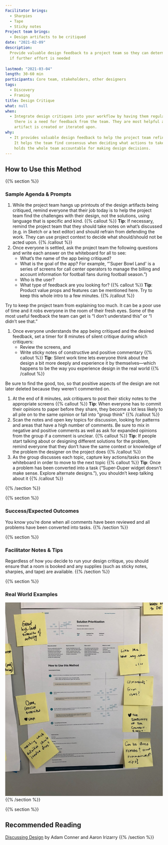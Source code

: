 ```yaml
---
Facilitator brings:
  - Sharpies
  - Tape
  - Sticky notes
Project team brings:
  - Design artifacts to be critiqued
date: "2021-02-09"
description:
  Provide valuable design feedback to a project team so they can determine
  if further effort is needed

lastmod: "2021-03-04"
length: 30-60 min
participants: Core team, stakeholders, other designers
tags:
  - Discovery
  - Framing
title: Design Critique
what: null
when:
  - Integrate design critiques into your workflow by having them regularly or whenever
    there is a need for feedback from the team. They are most helpful after a design
    artifact is created or iterated upon.
why:
  - It provides valuable design feedback to help the project team refine their solution.
    It helps the team find consensus when deciding what actions to take next. And it
    holds the whole team accountable for making design decisions.
---
```


## How to Use this Method

{{% section %}}

### Sample Agenda & Prompts

1. While the project team hangs up printouts of the design artifacts being critiqued, remind everyone that their job today is to help the project team find the challenges with their design, not the solutions, using language that is specific and kind.
   {{% callout %}}
   **Tip**: If necessary, remind the project team that they should take notes on what’s discussed (e.g. in Sketch or a text editor) and should refrain from defending the work. They can use project context to decide what should/should not be acted upon.
   {{% /callout %}}
1. Once everyone is settled, ask the project team the following questions and write each answer on the whiteboard for all to see:
   - What’s the name of the app being critiqued?
   - What is the goal of the app? For example, “'Super Bowl Land' is a series of screens for call center operators to manage the billing and account information for football fans during football season.”)
   - Who is the user?
   - What type of feedback are you looking for?
   {{% callout %}}
   **Tip**: Product value props and features can be mentioned here. Try to keep this whole intro to a few minutes.
   {{% /callout %}}

Try to keep the project team from explaining too much. It can be a poor use of time and it robs everyone in the room of their fresh eyes. Some of the most useful feedback the team can get is “I don’t understand this” or “I didn’t see that.”

1. Once everyone understands the app being critiqued and the desired feedback, set a timer for 8 minutes of silent critique during which critiquers:
   - Review the screens, and
   - Write sticky notes of constructive and positive commentary
   {{% callout %}}
   **Tip**: Silent work time lets everyone think about the design a bit more deeply and experience it by themselves—which happens to be the way you experience design in the real world
   {{% /callout %}}

Be sure to find the good, too, so that positive aspects of the design are not later deleted because they weren’t commented on.

1. At the end of 8 minutes, ask critiquers to post their sticky notes to the appropriate screens
   {{% callout %}}
   **Tip**: When everyone has to commit their opinions to paper before they share, they become a lot less likely to all pile on to the same opinion or fall into "group think"
   {{% /callout %}}
1. Scan the notes and open key topics for discussion, looking for patterns and areas that have a high number of comments. Be sure to mix in negative and positive comments as well as ask for expanded opinions from the group if a comment is unclear.
   {{% callout %}}
   **Tip**: If people start talking about or designing different solutions for the problem, remind everyone that they don’t have the same context or knowledge of the problem the designer on the project does
   {{% /callout %}}
1. As the group discusses each topic, capture key actions/tasks on the whiteboard in order to move to the next topic
   {{% callout %}}
   **Tip**: Once a problem has been converted into a task (“Super-Duper widget doesn't make sense. Explore alternate designs.”), you shouldn’t keep talking about it
   {{% /callout %}}

{{% /section %}}

{{% section %}}

### Success/Expected Outcomes

You know you’re done when all comments have been reviewed and all problems have been converted into tasks.
{{% /section %}}

{{% section %}}

### Facilitator Notes & Tips

Regardless of how you decide to run your design critique, you should ensure that a room is booked and any supplies (such as sticky notes, sharpies, and tape) are available.
{{% /section %}}

{{% section %}}

### Real World Examples

![Design printout with feedback attached using sticky notes](images/example-2.jpg)
{{% /section %}}

{{% section %}}

## Recommended Reading

<a href="http://shop.oreilly.com/product/0636920033561.do" target="_blank">Discussing Design</a> by Adam Conner and Aaron Irizarry
{{% /section %}}
